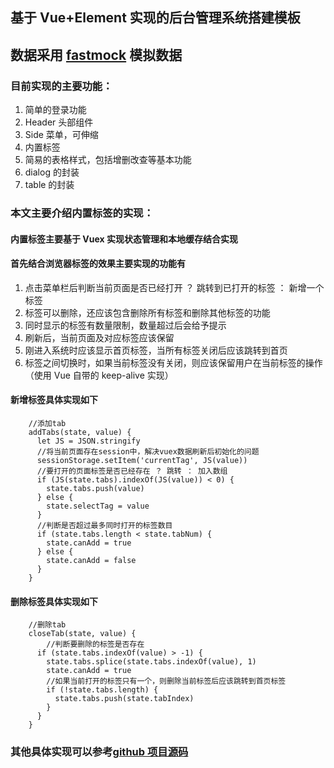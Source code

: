 ## 基于 Vue+Element 实现的后台管理系统搭建模板

## 数据采用 [fastmock](https://www.fastmock.site/#/) 模拟数据

### 目前实现的主要功能：

1. 简单的登录功能
2. Header 头部组件
3. Side 菜单，可伸缩
4. 内置标签
5. 简易的表格样式，包括增删改查等基本功能
6. dialog 的封装
7. table 的封装

### 本文主要介绍内置标签的实现：

#### 内置标签主要基于 Vuex 实现状态管理和本地缓存结合实现

#### 首先结合浏览器标签的效果主要实现的功能有

1. 点击菜单栏后判断当前页面是否已经打开 ？ 跳转到已打开的标签 ： 新增一个标签
2. 标签可以删除，还应该包含删除所有标签和删除其他标签的功能
3. 同时显示的标签有数量限制，数量超过后会给予提示
4. 刷新后，当前页面及对应标签应该保留
5. 刚进入系统时应该显示首页标签，当所有标签关闭后应该跳转到首页
6. 标签之间切换时，如果当前标签没有关闭，则应该保留用户在当前标签的操作（使用 Vue 自带的 keep-alive 实现）

#### 新增标签具体实现如下

```
    //添加tab
    addTabs(state, value) {
      let JS = JSON.stringify
      //将当前页面存在session中，解决vuex数据刷新后初始化的问题
      sessionStorage.setItem('currentTag', JS(value))
      //要打开的页面标签是否已经存在 ？ 跳转 ： 加入数组
      if (JS(state.tabs).indexOf(JS(value)) < 0) {
        state.tabs.push(value)
      } else {
        state.selectTag = value
      }
      //判断是否超过最多同时打开的标签数目
      if (state.tabs.length < state.tabNum) {
        state.canAdd = true
      } else {
        state.canAdd = false
      }
    }

```

#### 删除标签具体实现如下

```
    //删除tab
    closeTab(state, value) {
        //判断要删除的标签是否存在
      if (state.tabs.indexOf(value) > -1) {
        state.tabs.splice(state.tabs.indexOf(value), 1)
        state.canAdd = true
        //如果当前打开的标签只有一个，则删除当前标签后应该跳转到首页标签
        if (!state.tabs.length) {
          state.tabs.push(state.tabIndex)
        }
      }
    }

```

### 其他具体实现可以参考[github 项目源码](https://github.com/BLZC/vue-template)
